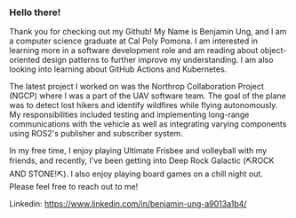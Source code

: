 ### Hello there! 

Thank you for checking out my Github! My Name is Benjamin Ung, and I am a computer science graduate at Cal Poly Pomona. I am interested in learning more in a software development role and am reading about object-oriented design patterns to further improve my understanding. I am also looking into learning about GitHub Actions and Kubernetes. 

The latest project I worked on was the Northrop Collaboration Project (NGCP) where I was a part of the UAV software team. The goal of the plane was to detect lost hikers and identify wildfires while flying autonomously. My responsibilities included testing and implementing long-range communications with the vehicle as well as integrating varying components using ROS2's publisher and subscriber system.

In my free time, I enjoy playing Ultimate Frisbee and volleyball with my friends, and recently, I've been getting into Deep Rock Galactic (⛏ROCK AND STONE!⛏). I also enjoy playing board games on a chill night out. Please feel free to reach out to me!

Linkedin: https://www.linkedin.com/in/benjamin-ung-a9013a1b4/


<!--
**Benjamin-Ung/Benjamin-Ung** is a ✨ _special_ ✨ repository because its `README.md` (this file) appears on your GitHub profile.

Here are some ideas to get you started:

- 🔭 I’m currently working on ...
- 🌱 I’m currently learning ...
- 👯 I’m looking to collaborate on ...
- 🤔 I’m looking for help with ...
- 💬 Ask me about ...
- 📫 How to reach me: ...
- 😄 Pronouns: ...
- ⚡ Fun fact: ...
-->
